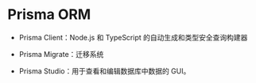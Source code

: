 # Prisma ORM

- Prisma Client：Node.js 和 TypeScript 的自动生成和类型安全查询构建器

- Prisma Migrate：迁移系统

- Prisma Studio：用于查看和编辑数据库中数据的 GUI。
